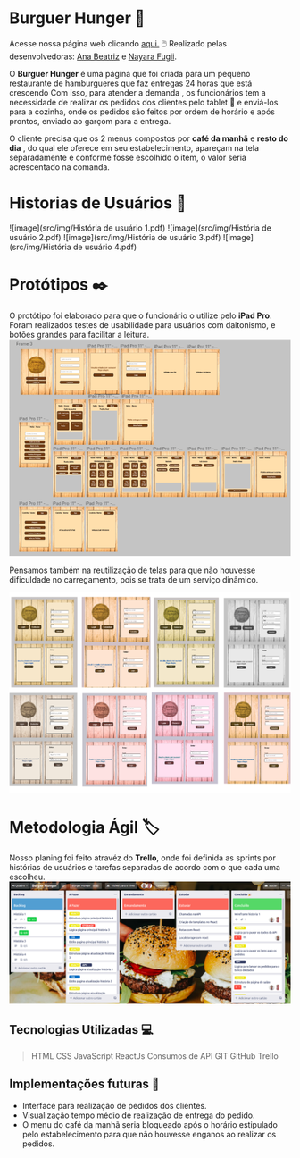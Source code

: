 # Burguer Hunger :hamburger:

Acesse nossa página web clicando [aqui.](https://burgerhunger.vercel.app/) :computer_mouse: Realizado pelas desenvolvedoras:  [Ana Beatriz](https://github.com/biacostadev) e [Nayara Fugii](https://github.com/NayaraFugii).

O **Burguer Hunger**  é uma página que foi criada para um pequeno restaurante de hamburgueres  que faz entregas 24 horas que está crescendo Com isso, para atender a demanda , os funcionários tem a necessidade de realizar os pedidos  dos clientes pelo tablet :iphone: e enviá-los para a cozinha, onde os pedidos são feitos por ordem de horário e após prontos, enviado ao garçom para a entrega.

O cliente precisa que os 2 menus compostos por **café da manhã** e **resto do dia** , do qual ele oferece em seu estabelecimento,  apareçam na tela separadamente e conforme fosse escolhido o item, o valor seria acrescentado na comanda.  

# Historias de Usuários :notebook_with_decorative_cover:
![image](src/img/História de usuário 1.pdf)
![image](src/img/História de usuário 2.pdf)
![image](src/img/História de usuário 3.pdf)
![image](src/img/História de usuário 4.pdf)

# Protótipos :black_nib:

O protótipo foi elaborado para que o funcionário o utilize pelo **iPad Pro**. Foram realizados testes de usabilidade para usuários com daltonismo, e botões grandes para facilitar a leitura.
![image](src/img/figma.png)

Pensamos também na reutilização de telas para que não houvesse dificuldade no carregamento, pois se trata de um serviço dinâmico.

![image](src/img/testeUsuario.png)


# Metodologia Ágil :label:

Nosso planing foi feito atravéz do **Trello**, onde foi definida as sprints por histórias de usuários e tarefas separadas de acordo com o que cada uma escolheu.
![image](src/img/trello.png)

## Tecnologias Utilizadas :computer:


>HTML
>CSS
>JavaScript
>ReactJs
>Consumos de API
>GIT
>GitHub
>Trello

## Implementações futuras :thought_balloon:

- Interface para realização de pedidos dos clientes. 
- Visualização tempo médio de realização de entrega do pedido.
- O menu do café da manhã seria bloqueado após o horário estipulado pelo estabelecimento para que não houvesse enganos ao realizar os pedidos.